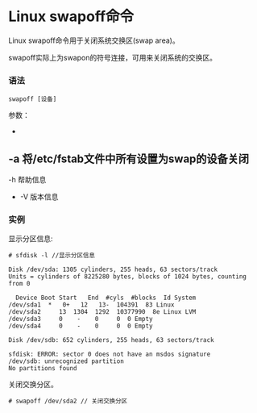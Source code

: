 # Linux swapoff命令

Linux swapoff命令用于关闭系统交换区(swap area)。

swapoff实际上为swapon的符号连接，可用来关闭系统的交换区。

### 语法

    swapoff [设备]

参数：

- 
-a  将/etc/fstab文件中所有设置为swap的设备关闭
- 
-h 帮助信息
- -V 版本信息 

### 实例

显示分区信息:

    # sfdisk -l //显示分区信息
    
    Disk /dev/sda: 1305 cylinders, 255 heads, 63 sectors/track
    Units = cylinders of 8225280 bytes, blocks of 1024 bytes, counting from 0
    
      Device Boot Start   End  #cyls  #blocks  Id System
    /dev/sda1  *   0+   12   13-  104391  83 Linux
    /dev/sda2     13  1304  1292  10377990  8e Linux LVM
    /dev/sda3     0    -    0     0  0 Empty
    /dev/sda4     0    -    0     0  0 Empty
    
    Disk /dev/sdb: 652 cylinders, 255 heads, 63 sectors/track
    
    sfdisk: ERROR: sector 0 does not have an msdos signature
    /dev/sdb: unrecognized partition
    No partitions found
    

关闭交换分区。

    # swapoff /dev/sda2 // 关闭交换分区
    